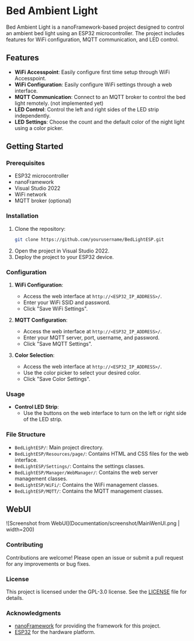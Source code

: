 # Bed Ambient Light

Bed Ambient Light is a nanoFramework-based project designed to control an ambient bed light using an ESP32 microcontroller. The project includes features for WiFi configuration, MQTT communication, and LED control.

## Features

- **WiFi Accesspoint**: Easily configure first time setup through WiFi Accesspoint.
- **WiFi Configuration**: Easily configure WiFi settings through a web interface.
- **MQTT Communication**: Connect to an MQTT broker to control the bed light remotely. (not implemented yet)
- **LED Control**: Control the left and right sides of the LED strip independently.
- **LED Settings**: Choose the count and the default color of the night light using a color picker.

## Getting Started

### Prerequisites

- ESP32 microcontroller
- nanoFramework
- Visual Studio 2022
- WiFi network
- MQTT broker (optional)

### Installation

1. Clone the repository:
	```sh
	git clone https://github.com/yourusername/BedLightESP.git
	```
2. Open the project in Visual Studio 2022.
3. Deploy the project to your ESP32 device.

### Configuration

1. **WiFi Configuration**:
    - Access the web interface at `http://<ESP32_IP_ADDRESS>/`.
    - Enter your WiFi SSID and password.
    - Click "Save WiFi Settings".

2. **MQTT Configuration**:
    - Access the web interface at `http://<ESP32_IP_ADDRESS>/`.
    - Enter your MQTT server, port, username, and password.
    - Click "Save MQTT Settings".

3. **Color Selection**:
    - Access the web interface at `http://<ESP32_IP_ADDRESS>/`.
    - Use the color picker to select your desired color.
    - Click "Save Color Settings".

### Usage

- **Control LED Strip**:
    - Use the buttons on the web interface to turn on the left or right side of the LED strip.

### File Structure

- `BedLightESP/`: Main project directory.
- `BedLightESP/Resources/page/`: Contains HTML and CSS files for the web interface.
- `BedLightESP/Settings/`: Contains the settings classes.
- `BedLightESP/Manager/WebManager/`: Contains the web server management classes.
- `BedLightESP/WiFi/`: Contains the WiFi management classes.
- `BedLightESP/MQTT/`: Contains the MQTT management classes.

## WebUI

![Screenshot from WebUI](Documentation/screenshot/MainWenUI.png | width=200)

### Contributing

Contributions are welcome! Please open an issue or submit a pull request for any improvements or bug fixes.

### License

This project is licensed under the GPL-3.0 license. See the [LICENSE](LICENSE) file for details.

### Acknowledgments

- [nanoFramework](https://www.nanoframework.net/) for providing the framework for this project.
- [ESP32](https://www.espressif.com/en/products/socs/esp32) for the hardware platform.
